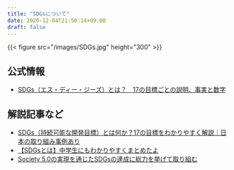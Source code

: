 ```yaml
---
title: "SDGsについて"
date: 2020-12-04T21:50:14+09:00
draft: false
---
```

{{< figure src="/images/SDGs.jpg" height="300" >}}

## 公式情報 
 - [SDGs（エス・ディー・ジーズ）とは？　17の目標ごとの説明、事実と数字](https://www.unic.or.jp/news_press/features_backgrounders/31737/)
 
## 解説記事など 
 - [SDGs（持続可能な開発目標）とは何か？17の目標をわかりやすく解説｜日本の取り組み事例あり](https://miraimedia.asahi.com/sdgs-description/)
 - [【SDGsとは】中学生にもわかりやすくまとめたよ](https://jobstory.jp/sdgs/)
 - [Society 5.0の実現を通じたSDGsの達成に総力を挙げて取り組む](https://globe.asahi.com/article/11960053)